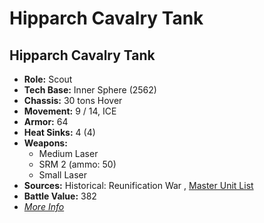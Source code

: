 # Hipparch Cavalry Tank 

## Hipparch Cavalry Tank 

- **Role:** Scout 
- **Tech Base:** Inner Sphere (2562) 
- **Chassis:** 30 tons Hover 
- **Movement:** 9 / 14, ICE 
- **Armor:** 64 
- **Heat Sinks:** 4 (4) 
- **Weapons:** 
  - Medium Laser 
  - SRM 2 (ammo: 50) 
  - Small Laser 
- **Sources:** Historical: Reunification War , [Master Unit List](http://masterunitlist.info/Unit/Details/4324) 
- **Battle Value:** 382 
- [*More Info*](hipparch_cavalry_tank/hipparch_cavalry_tank.md) 

